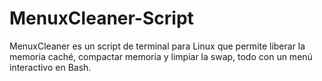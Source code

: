 # MenuxCleaner-Script
MenuxCleaner es un script de terminal para Linux que permite liberar la memoria caché, compactar memoria y limpiar la swap, todo con un menú interactivo en Bash.
